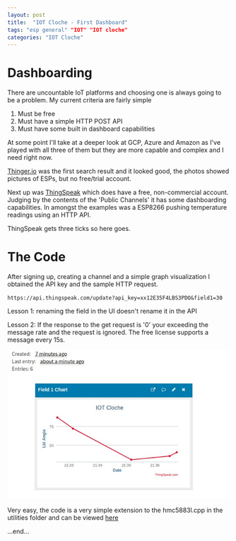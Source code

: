 ```yaml
---
layout: post
title:  "IOT Cloche - First Dashboard"
tags: "esp general" "IOT" "IOT cloche"
categories: "IOT Cloche"
---
```


# Dashboarding

There are uncountable IoT platforms and choosing one is always going to be a problem. My current criteria are fairly simple
1. Must be free
1. Must have a simple HTTP POST API
1. Must have some built in dashboard capabilities

At some point I'll take at a deeper look at GCP, Azure and Amazon as I've played with all three of them but they are more capable and complex and I need right now.

[Thinger.io](http://thinger.io) was the first search result and it looked good, the photos showed pictures of ESPs, but no free/trial account.

Next up was [ThingSpeak](http://thingspeak.com) which does have a free, non-commercial account. Judging by the contents of the 'Public Channels' it has some dashboarding capabilities. In amongst the examples was a ESP8266 pushing temperature readings using an HTTP API.

ThingSpeak gets three ticks so here goes.

# The Code

After signing up, creating a channel and a simple graph visualization I obtained the API key and the sample HTTP request.

```
https://api.thingspeak.com/update?api_key=xx12E35F4LBS3PDO&field1=30
```

Lesson 1: renaming the field in the UI doesn't rename it in the API

Lesson 2: If the response to the get request is '0' your exceeding the message rate and the request is ignored. The free license supports a message every 15s.

![Thingspeak Dashboard](images/thingspeak_dashboard.jpg)

Very easy, the code is a very simple extension to the hmc5883l.cpp in the utilities folder and can be viewed [here](../../src/utilities/hmc5883l.cpp)

...end...